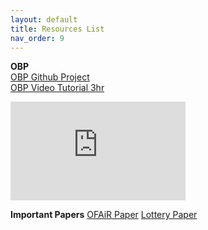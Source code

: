 ```yaml
---
layout: default
title: Resources List
nav_order: 9
---
```


**OBP** <br />
[OBP Github Project](https://github.com/st-tech/zr-obp) <br />
[OBP Video Tutorial 3hr](https://www.youtube.com/embed/HMo9fQMVB4w)
<iframe width="280" height="158" src="https://www.youtube.com/embed/HMo9fQMVB4w" title="YouTube video player" frameborder="0" allow="accelerometer; autoplay; clipboard-write; encrypted-media; gyroscope; picture-in-picture" allowfullscreen></iframe>

**Important Papers**
[OFAiR Paper](content/papers/OFAIR_Paper.pdf)
[Lottery Paper](content/papers/Lottery_Paper.pdf)
